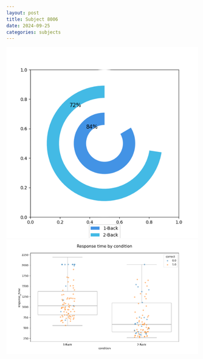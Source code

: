 ```yaml
---
layout: post
title: Subject 8006
date: 2024-09-25
categories: subjects
---
```


![](data/8006/run-1/8006_accuracy_by_condition.png)
![](data/8006/run-1/8006_response_time_by_condition.png)
